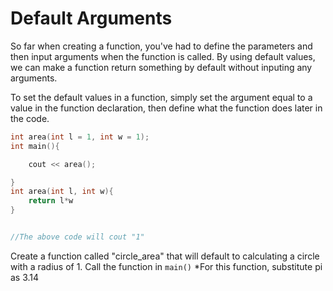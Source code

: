 # Default Arguments

So far when creating a function, you've had to define the parameters and then input arguments when the function is called.
By using default values, we can make a function return something by default without inputing any arguments.

To set the default values in a function, simply set the argument equal to a value in the function declaration, then define what the function does later in the code.

```cpp
int area(int l = 1, int w = 1);
int main(){

    cout << area();

}
int area(int l, int w){
    return l*w
}


//The above code will cout "1"
```

Create a function called "circle_area" that will default to calculating a circle with a radius of 1. Call the function in `main()`
*For this function, substitute pi as 3.14